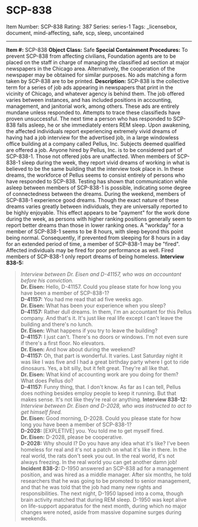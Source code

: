 # SCP-838
Item Number: SCP-838
Rating: 387
Series: series-1
Tags: _licensebox, document, mind-affecting, safe, scp, sleep, uncontained

---

**Item #:** SCP-838
**Object Class:** Safe
**Special Containment Procedures:** To prevent SCP-838 from affecting civilians, Foundation agents are to be placed on the staff in charge of managing the classified ad section at major newspapers in the Chicago area. Alternatively, the cooperation of the newspaper may be obtained for similar purposes. No ads matching a form taken by SCP-838 are to be printed.
**Description:** SCP-838 is the collective term for a series of job ads appearing in newspapers that print in the vicinity of Chicago, and whatever agency is behind them. The job offered varies between instances, and has included positions in accounting, management, and janitorial work, among others. These ads are entirely mundane unless responded to. Attempts to trace these classifieds have proven unsuccessful.
The next time a person who has responded to SCP-838 falls asleep, he or she immediately enters REM sleep. Upon awakening, the affected individuals report experiencing extremely vivid dreams of having had a job interview for the advertised job, in a large windowless office building at a company called Pellus, Inc. Subjects deemed qualified are offered a job. Anyone hired by Pellus, Inc. is to be considered part of SCP-838-1. Those not offered jobs are unaffected.
When members of SCP-838-1 sleep during the week, they report vivid dreams of working in what is believed to be the same building that the interview took place in. In these dreams, the workforce of Pellus seems to consist entirely of persons who have responded to SCP-838. Testing has shown that communication while asleep between members of SCP-838-1 is possible, indicating some degree of connectedness between the dreams.
During the weekend, members of SCP-838-1 experience good dreams. Though the exact nature of these dreams varies greatly between individuals, they are universally reported to be highly enjoyable. This effect appears to be "payment" for the work done during the week, as persons with higher ranking positions generally seem to report better dreams than those in lower ranking ones.
A "workday" for a member of SCP-838-1 seems to be 8 hours, with sleep beyond this point being normal. Consequently, if prevented from sleeping for 8 hours in a day for an extended period of time, a member of SCP-838-1 may be "fired". Affected individuals may be fired for poor performance as well. Fired members of SCP-838-1 only report dreams of being homeless.
**Interview 838-5:**
> _Interview between Dr. Eisen and D-41157, who was an accountant before his conviction._  
>  **Dr. Eisen:** Hello, D-41157. Could you please state for how long you have been a member of SCP-838-1?  
>  **D-41157:** You had me read that ad five weeks ago.  
>  **Dr. Eisen:** What has been your experience when you sleep?  
>  **D-41157:** Rather dull dreams. In them, I'm an accountant for this Pellus company. And that's it. It's just like real life except I can't leave the building and there's no lunch.  
>  **Dr. Eisen:** What happens if you try to leave the building?  
>  **D-41157:** I just can't. There's no doors or windows. I'm not even sure if there's a first floor. No elevators.  
>  **Dr. Eisen:** And how about during the weekend?  
>  **D-41157:** Oh, that part is wonderful. It varies. Last Saturday night it was like I was five and I had a great birthday party where I got to ride dinosaurs. Yes, a bit silly, but it felt great. They're all like that.  
>  **Dr. Eisen:** What kind of accounting work are you doing for them? What does Pellus do?  
>  **D-41157:** Funny thing, that. I don't know. As far as I can tell, Pellus does nothing besides employ people to keep it running. But that makes sense. It's not like they're real or anything.
**Interview 838-12:**
> _Interview between Dr. Eisen and D-2028, who was instructed to act to get himself fired._  
>  **Dr. Eisen:** Good morning, D-2028. Could you please state for how long you have been a member of SCP-838-1?  
>  **D-2028:** [EXPLETIVE] you. You told me to get myself fired.  
>  **Dr. Eisen:** D-2028, please be cooperative.  
>  **D-2028:** Why should I? Do you have any idea what it's like? I've been homeless for real and it's not a patch on what it's like in there. In the real world, the rats don't seek you out. In the real world, it's not always freezing. In the real world you can get another damn job!
**Incident 838-2:** D-1950 answered an SCP-838 ad for a management position, and was hired as a middle manager. After six months, he told researchers that he was going to be promoted to senior management, and that he was told that the job had many new rights and responsibilities. The next night, D-1950 lapsed into a coma, though brain activity matched that during REM sleep. D-1950 was kept alive on life-support apparatus for the next month, during which no major changes were noted, aside from massive dopamine surges during weekends.